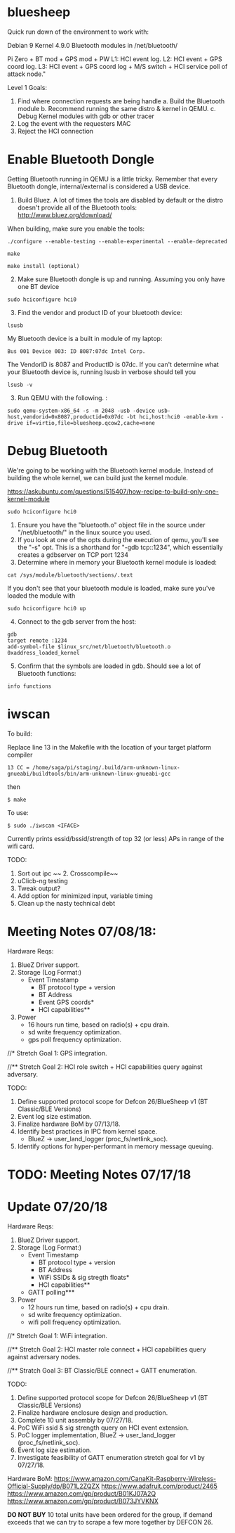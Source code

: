 # bluesheep
Quick run down of the environment to work with:

Debian 9
Kernel 4.9.0
Bluetooth modules in /net/bluetooth/

Pi Zero + BT mod + GPS mod + PW
L1: HCI event log.
L2: HCI event + GPS coord log.
L3: HCI event + GPS coord log + M/S switch + HCI service poll of attack node."

Level 1 Goals: 

1. Find where connection requests are being handle
    a. Build the Bluetooth module 
    b. Recommend running the same distro & kernel in QEMU.
    c. Debug Kernel modules with gdb or other tracer
2. Log the event with the requesters MAC
3. Reject the HCI connection

# Enable Bluetooth Dongle

Getting Bluetooth running in QEMU is a little tricky. Remember that every Bluetooth dongle, internal/external is considered a USB device.

1. Build Bluez. A lot of times the tools are disabled by default or the distro doesn't provide all of the Bluetooth tools: http://www.bluez.org/download/

When building, make sure you enable the tools:
```
./configure --enable-testing --enable-experimental --enable-deprecated

make

make install (optional)
```

2. Make sure Bluetooth dongle is up and running. Assuming you only have one BT device
```
sudo hciconfigure hci0
```

3. Find the vendor and product ID of your bluetooth device:
```
lsusb
```
My Bluetooth device is a built in module of my laptop:
```
Bus 001 Device 003: ID 8087:07dc Intel Corp.
```
The VendorID is 8087 and ProductID is 07dc.
If you can't determine what your Bluetooth device is, running lsusb in verbose should tell you
```
lsusb -v
```

3. Run QEMU with the following. :
```
sudo qemu-system-x86_64 -s -m 2048 -usb -device usb-host,vendorid=0x8087,productid=0x07dc -bt hci,host:hci0 -enable-kvm -drive if=virtio,file=bluesheep.qcow2,cache=none
```

# Debug Bluetooth 

We're going to be working with the Bluetooth kernel module. Instead of building the whole kernel, we can build just the kernel module.

https://askubuntu.com/questions/515407/how-recipe-to-build-only-one-kernel-module
```
sudo hciconfigure hci0
```

1. Ensure you have the "bluetooth.o" object file in the source under "/net/bluetooth/" in the linux source you used.
2. If you look at one of the opts during the execution of qemu, you'll see the "-s" opt. This is a shorthand for "-gdb tcp::1234", which essentially creates a gdbserver on TCP port 1234
3. Determine where in memory your Bluetooth kernel module is loaded:
```
cat /sys/module/bluetooth/sections/.text
```
If you don't see that your bluetooth module is loaded, make sure you've loaded the module with
```
sudo hciconfigure hci0 up
```  
4. Connect to the gdb server from the host:
```
gdb
target remote :1234
add-symbol-file $linux_src/net/bluetooth/bluetooth.o 0xaddress_loaded_kernel
```
5. Confirm that the symbols are loaded in gdb. Should see a lot of Bluetooth functions:
```
info functions
````
# iwscan
 To build:

Replace line 13 in the Makefile with the location of your target platform compiler
```
13 CC = /home/saga/pi/staging/.build/arm-unknown-linux-gnueabi/buildtools/bin/arm-unknown-linux-gnueabi-gcc
```
then
```
$ make
```
To use:
```
$ sudo ./iwscan <IFACE>
``` 
Currently prints essid/bssid/strength of top 32 (or less) APs in range of the wifi card.

 TODO:
 1. Sort out ipc
~~ 2. Crosscompile~~
 3. uClicb-ng testing
 4. Tweak output? 
 4. Add option for minimized input, variable timing
 5. Clean up the nasty technical debt

# Meeting Notes 07/08/18:

Hardware Reqs:
1. BlueZ Driver support.
2. Storage (Log Format:)
   	- Event Timestamp
    	- BT protocol type + version
    	- BT Address
    	- Event GPS coords*
    	- HCI capabilities**
3. Power
	- 16 hours run time, based on radio(s) + cpu drain.
	- sd write frequency optimization.
	- gps poll frequency optimization.

//*  Stretch Goal 1: GPS integration.

//** Stretch Goal 2: HCI role switch + HCI capabilities query against adversary.


TODO:
1. Define supported protocol scope for Defcon 26/BlueSheep v1 (BT Classic/BLE Versions)
2. Event log size estimation.
3. Finalize hardware BoM by 07/13/18.
4. Identify best practices in IPC from kernel space.
    * BlueZ -> user_land_logger (proc_fs/netlink_soc).
5. Identify options for hyper-performant in memory message queuing.

# TODO: Meeting Notes 07/17/18

# Update 07/20/18

Hardware Reqs:
1. BlueZ Driver support.
2. Storage (Log Format:)
   	- Event Timestamp
    	- BT protocol type + version
    	- BT Address
    	- WiFi SSIDs & sig stregth floats*
    	- HCI capabilities**
	- GATT polling***
3. Power
	- 12 hours run time, based on radio(s) + cpu drain.
	- sd write frequency optimization.
	- wifi poll frequency optimization.

//*  Stretch Goal 1: WiFi integration.

//** Stretch Goal 2: HCI master role connect + HCI capabilities query against adversary nodes.

//** Stratch Goal 3: BT Classic/BLE connect + GATT enumeration.

TODO:
1. Define supported protocol scope for Defcon 26/BlueSheep v1 (BT Classic/BLE Versions)
2. Finalize hardware enclosure design and production.
3. Complete 10 unit assembly by 07/27/18.
4. PoC WiFi ssid & sig strength query on HCI event extension.
5. PoC logger implementation, BlueZ -> user_land_logger (proc_fs/netlink_soc).
6. Event log size estimation.
7. Investigate feasibility of GATT enumeration stretch goal for v1 by 07/27/18.

Hardware BoM:
https://www.amazon.com/CanaKit-Raspberry-Wireless-Official-Supply/dp/B071L2ZQZX
https://www.adafruit.com/product/2465
https://www.amazon.com/gp/product/B01KJ07A2Q
https://www.amazon.com/gp/product/B073JYVKNX

**DO NOT BUY** 10 total units have been ordered for the group, if demand exceeds that we can try to scrape a few more together by DEFCON 26.
